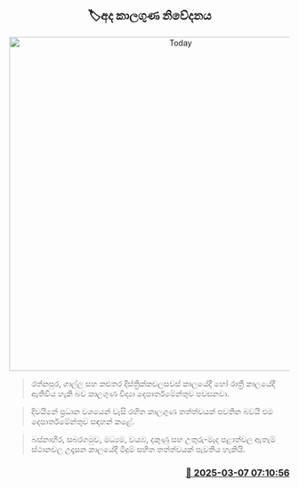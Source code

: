 <p align='center'><b><h2 align='center' title='Today's weather forecast'>🏷අද කාලගුණ නිවේදනය</h2></b></p>
<p align='center'><img src='https://helakuru.sgp1.cdn.digitaloceanspaces.com/esana/images/lib/weather-thumb-new-1[1].jpg' width='600' alt='Today's weather forecast'></p>

> රත්නපුර, ගාල්ල සහ කළුතර දිස්ත්‍රික්කවලසවස් කාලයේදී හෝ රාත්‍රී කාලයේදී ඇතිවිය හැකි බව කාලගුණ විද්‍යා දෙපාර්තමේන්තුව පවසනවා.

> දිවයිනේ ප්‍රධාන වශයෙන් වැසි රහිත කාලගුණ තත්ත්වයක් පවතින බවයි එම දෙපාර්තමේන්තුව සඳහන් කළේ.

> බස්නාහිර, සබරගමුව, මධ්‍යම, වයඹ, දකුණු සහ උතුරු-මැද පළාත්වල ඇතැම් ස්ථානවල උදෑසන කාලයේදී මීදුම් සහිත තත්ත්වයක් පැවතිය හැකියි.



<h3 align='right'><a href='https://www.helakuru.lk/esana/p/108104/'>📅 2025-03-07 07:10:56</a></h3>
